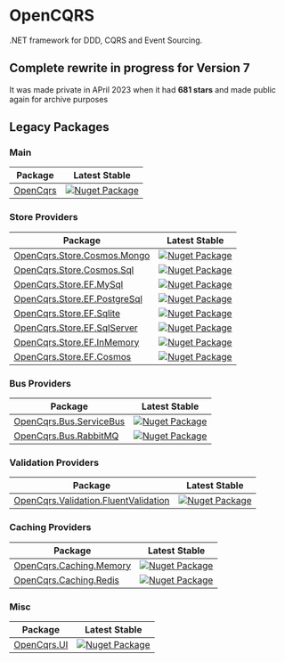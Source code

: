 # OpenCQRS

.NET framework for DDD, CQRS and Event Sourcing.

## Complete rewrite in progress for Version 7

It was made private in APril 2023 when it had **681 stars** and made public again for archive purposes

## Legacy Packages

### Main

| Package | Latest Stable |
| --- | --- |
| [OpenCqrs](https://www.nuget.org/packages/OpenCqrs) | [![Nuget Package](https://img.shields.io/badge/nuget-6.5.0-blue.svg)](https://www.nuget.org/packages/OpenCqrs) |

### Store Providers

| Package | Latest Stable |
| --- | --- |
| [OpenCqrs.Store.Cosmos.Mongo](https://www.nuget.org/packages/OpenCqrs.Store.Cosmos.Mongo) | [![Nuget Package](https://img.shields.io/badge/nuget-6.5.0-blue.svg)](https://www.nuget.org/packages/OpenCqrs.Store.Cosmos.Mongo) |
| [OpenCqrs.Store.Cosmos.Sql](https://www.nuget.org/packages/OpenCqrs.Store.Cosmos.Sql) | [![Nuget Package](https://img.shields.io/badge/nuget-6.5.0-blue.svg)](https://www.nuget.org/packages/OpenCqrs.Store.Cosmos.Sql) |
| [OpenCqrs.Store.EF.MySql](https://www.nuget.org/packages/OpenCqrs.Store.EF.MySql) | [![Nuget Package](https://img.shields.io/badge/nuget-6.5.0-blue.svg)](https://www.nuget.org/packages/OpenCqrs.Store.EF.MySql) |
| [OpenCqrs.Store.EF.PostgreSql](https://www.nuget.org/packages/OpenCqrs.Store.EF.PostgreSql) | [![Nuget Package](https://img.shields.io/badge/nuget-6.5.0-blue.svg)](https://www.nuget.org/packages/OpenCqrs.Store.EF.PostgreSql) |
| [OpenCqrs.Store.EF.Sqlite](https://www.nuget.org/packages/OpenCqrs.Store.EF.Sqlite) | [![Nuget Package](https://img.shields.io/badge/nuget-6.5.0-blue.svg)](https://www.nuget.org/packages/OpenCqrs.Store.EF.Sqlite) |
| [OpenCqrs.Store.EF.SqlServer](https://www.nuget.org/packages/OpenCqrs.Store.EF.SqlServer) | [![Nuget Package](https://img.shields.io/badge/nuget-6.5.0-blue.svg)](https://www.nuget.org/packages/OpenCqrs.Store.EF.SqlServer) |
| [OpenCqrs.Store.EF.InMemory](https://www.nuget.org/packages/OpenCqrs.Store.EF.InMemory) | [![Nuget Package](https://img.shields.io/badge/nuget-6.5.0-blue.svg)](https://www.nuget.org/packages/OpenCqrs.Store.EF.InMemory) |
| [OpenCqrs.Store.EF.Cosmos](https://www.nuget.org/packages/OpenCqrs.Store.EF.Cosmos) | [![Nuget Package](https://img.shields.io/badge/nuget-6.5.0-blue.svg)](https://www.nuget.org/packages/OpenCqrs.Store.EF.Cosmos) |

### Bus Providers

| Package | Latest Stable |
| --- | --- |
| [OpenCqrs.Bus.ServiceBus](https://www.nuget.org/packages/OpenCqrs.Bus.ServiceBus) | [![Nuget Package](https://img.shields.io/badge/nuget-6.5.0-blue.svg)](https://www.nuget.org/packages/OpenCqrs.Bus.ServiceBus) |
| [OpenCqrs.Bus.RabbitMQ](https://www.nuget.org/packages/OpenCqrs.Bus.RabbitMQ) | [![Nuget Package](https://img.shields.io/badge/nuget-6.5.0-blue.svg)](https://www.nuget.org/packages/OpenCqrs.Bus.RabbitMQ) |

### Validation Providers

| Package | Latest Stable |
| --- | --- |
| [OpenCqrs.Validation.FluentValidation](https://www.nuget.org/packages/OpenCqrs.Validation.FluentValidation) | [![Nuget Package](https://img.shields.io/badge/nuget-6.5.0-blue.svg)](https://www.nuget.org/packages/OpenCqrs.Validation.FluentValidation) |

### Caching Providers

| Package | Latest Stable |
| --- | --- |
| [OpenCqrs.Caching.Memory](https://www.nuget.org/packages/OpenCqrs.Caching.Memory) | [![Nuget Package](https://img.shields.io/badge/nuget-6.5.0-blue.svg)](https://www.nuget.org/packages/OpenCqrs.Caching.Memory) |
| [OpenCqrs.Caching.Redis](https://www.nuget.org/packages/OpenCqrs.Caching.Redis) | [![Nuget Package](https://img.shields.io/badge/nuget-6.5.0-blue.svg)](https://www.nuget.org/packages/OpenCqrs.Caching.Redis) |

### Misc

| Package | Latest Stable |
| --- | --- |
| [OpenCqrs.UI](https://www.nuget.org/packages/OpenCqrs.UI) | [![Nuget Package](https://img.shields.io/badge/nuget-6.5.0-blue.svg)](https://www.nuget.org/packages/OpenCqrs.UI) |
